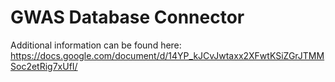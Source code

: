 # GWAS Database Connector

Additional information can be found here: https://docs.google.com/document/d/14YP_kJCvJwtaxx2XFwtKSiZGrJTMMSoc2etRig7xUfI/
